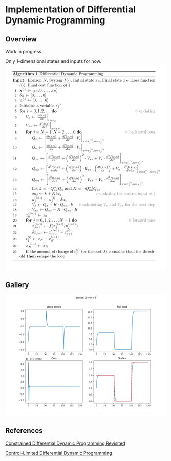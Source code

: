 # Implementation of Differential Dynamic Programming
## Overview
Work in progress. 

Only 1-dimensional states and inputs for now.
![pseudocode](./pcode.png)
## Gallery
![Plots](Figure_5.png)
## References
[Constrained Differential Dynamic Programming Revisited](https://arxiv.org/abs/2005.00985)

[Control-Limited Differential Dynamic Programming](https://homes.cs.washington.edu/~todorov/papers/TassaICRA14.pdf)